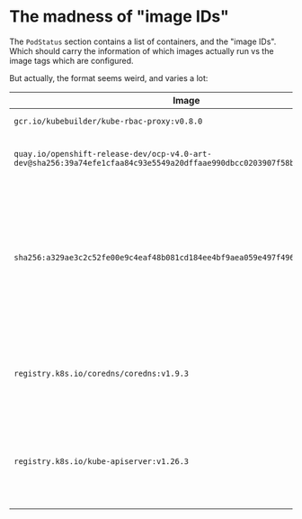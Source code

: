 # The madness of "image IDs"

The `PodStatus` section contains a list of containers, and the "image IDs". Which should carry the information
of which images actually run vs the image tags which are configured.

But actually, the format seems weird, and varies a lot:

| Image | Image Id | Where | Comment |
|-------|----------|-------|---------|
| `gcr.io/kubebuilder/kube-rbac-proxy:v0.8.0` | `gcr.io/kubebuilder/kube-rbac-proxy@sha256:34e8724e0f47e31eb2ec3279ac398b657db5f60f167426ee73138e2e84af6486` | OpenShift 4.12 | A classic example |
| `quay.io/openshift-release-dev/ocp-v4.0-art-dev@sha256:39a74efe1cfaa84c93e5549a20dffaae990dbcc0203907f58bdeb24880956b04` | `quay.io/openshift-release-dev/ocp-v4.0-art-dev@sha256:39a74efe1cfaa84c93e5549a20dffaae990dbcc0203907f58bdeb24880956b04` | OpenShift 4.12 | Example of using an image by SHA |
| `sha256:a329ae3c2c52fe00e9c4eaf48b081cd184ee4bf9aea059e497f4965f0a8deedb` | `docker.io/kindest/kindnetd:v20230330-48f316cd@sha256:c19d6362a6a928139820761475a38c24c0cf84d507b9ddf414a078cf627497af` | Kind 0.18.0 | Looks like image id and image are swapped, and the image only has the SHA digest, instead of the full name |
| `registry.k8s.io/coredns/coredns:v1.9.3` | `sha256:5185b96f0becf59032b8e3646e99f84d9655dff3ac9e2605e0dc77f9c441ae4a` | Kind 0.18.0 | Looks like a basic example, but shortened to SHA only |
| `registry.k8s.io/kube-apiserver:v1.26.3` | `docker.io/library/import-2023-03-30@sha256:ba097b515c8c40689733c0f19de377e9bf8995964b7d7150c2045f3dfd166657` | Kind 0.18.0 | Again a basic case, but with some random "import" image |
